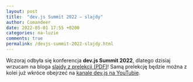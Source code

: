 ```yaml
---
layout: post
title:  "dev.js Summit 2022 – slajdy"
author: Comandeer
date: 2022-05-01 17:55 +0200
categories: na-luzie
comments: true
permalink: /devjs-summit-2022-slajdy.html
---
```


Wczoraj odbyła się konferencja <b>dev.js Summit 2022</b>, dlatego dzisiaj wrzucam na bloga [slajdy z prelekcji (PDF)](/assets//devjs-summit-2022-slajdy/devjs-2022.pdf)! Samą prelekcję będzie można z kolei już wkróce obejrzeć na [kanale dev.js na YouTubie](https://www.youtube.com/channel/UCxjt-fYLh5DlODJvz7PqH8Q/videos).
